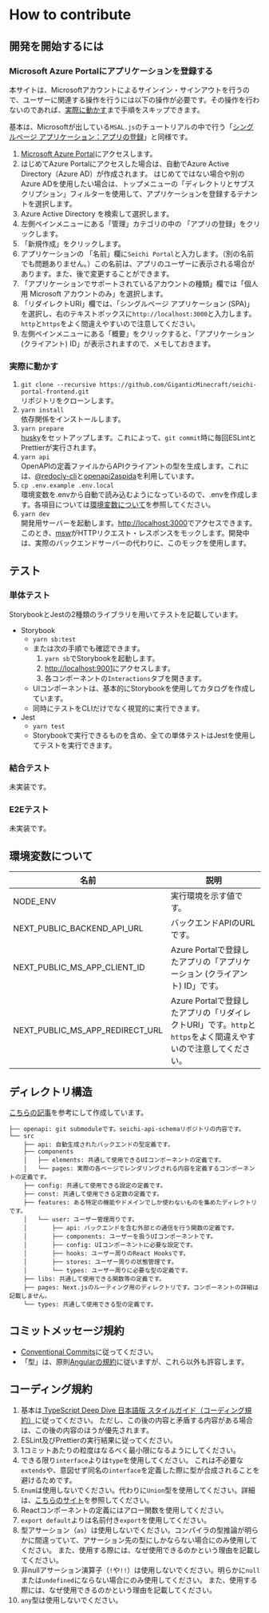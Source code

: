 # How to contribute

## 開発を開始するには

### Microsoft Azure Portalにアプリケーションを登録する

本サイトは、Microsoftアカウントによるサインイン・サインアウトを行うので、ユーザーに関連する操作を行うには以下の操作が必要です。その操作を行わないのであれば、[実際に動かす](#実際に動かす)まで手順をスキップできます。

基本は、Microsoftが出している`MSAL.js`のチュートリアルの中で行う「[シングルページ アプリケーション：アプリの登録](https://learn.microsoft.com/ja-jp/azure/active-directory/develop/scenario-spa-app-registration)」と同様です。

1. [Microsoft Azure Portal](https://portal.azure.com/)にアクセスします。
1. はじめてAzure Portalにアクセスした場合は、自動でAzure Active Directory（Azure AD）が作成されます。
はじめてではない場合や別のAzure ADを使用したい場合は、トップメニューの「ディレクトリとサブスクリプション」フィルターを使用して、アプリケーションを登録するテナントを選択します。
1. Azure Active Directory を検索して選択します。
1. 左側ペインメニューにある「管理」カテゴリの中の 「アプリの登録」をクリックします。
1. 「新規作成」をクリックします。
1. アプリケーションの 「名前」欄に`Seichi Portal`と入力します。（別の名前でも問題ありません。）この名前は、アプリのユーザーに表示される場合があります。また、後で変更することができます。
1. 「アプリケーションでサポートされているアカウントの種類」欄では「個人用 Microsoft アカウントのみ」を選択します。
1. 「リダイレクトURI」欄では、「シングルページ アプリケーション (SPA)」を選択し、右のテキストボックスに`http://localhost:3000`と入力します。`http`と`https`をよく間違えやすいので注意してください。
1. 左側ペインメニューにある「概要」をクリックすると、「アプリケーション (クライアント) ID」が表示されますので、メモしておきます。

### 実際に動かす

1. `git clone --recursive https://github.com/GiganticMinecraft/seichi-portal-frontend.git`  
リポジトリをクローンします。
1. `yarn install`  
依存関係をインストールします。
1. `yarn prepare`  
[husky](https://github.com/typicode/husky)をセットアップします。これによって、`git commit`時に毎回ESLintとPrettierが実行されます。
1. `yarn api`  
OpenAPIの定義ファイルからAPIクライアントの型を生成します。これには、[@redocly-cli](https://github.com/Redocly/redocly-cli)と[openapi2aspida](https://github.com/aspida/openapi2aspida)を利用しています。
1. `cp .env.example .env.local`  
環境変数を.envから自動で読み込むようになっているので、.envを作成します。各項目については[環境変数について](#環境変数について)を参照してください。
1. `yarn dev`  
開発用サーバーを起動します。[http://localhost:3000](http://localhost:3000)でアクセスできます。  
このとき、[msw](https://github.com/mswjs/msw)がHTTPリクエスト・レスポンスをモックします。開発中は、実際のバックエンドサーバーの代わりに、このモックを使用します。

## テスト

### 単体テスト

StorybookとJestの2種類のライブラリを用いてテストを記載しています。

* Storybook
  * `yarn sb:test`
  * または次の手順でも確認できます。
    1. `yarn sb`でStorybookを起動します。
    1. <http://localhost:9001>にアクセスします。
    1. 各コンポーネントの`Interactions`タブを開きます。
  * UIコンポーネントは、基本的にStorybookを使用してカタログを作成しています。
  * 同時にテストをCLIだけでなく視覚的に実行できます。
* Jest
  * `yarn test`
  * Storybookで実行できるものを含め、全ての単体テストはJestを使用してテストを実行できます。

### 結合テスト

未実装です。

### E2Eテスト

未実装です。

## 環境変数について

| 名前 | 説明 |
| --- | --- |
| NODE_ENV | 実行環境を示す値です。 |
| NEXT_PUBLIC_BACKEND_API_URL | バックエンドAPIのURLです。 |
| NEXT_PUBLIC_MS_APP_CLIENT_ID | Azure Portalで登録したアプリの「アプリケーション (クライアント) ID」です。 |
| NEXT_PUBLIC_MS_APP_REDIRECT_URL | Azure Portalで登録したアプリの「リダイレクトURI」です。`http`と`https`をよく間違えやすいので注意してください。 |

## ディレクトリ構造

[こちらの記事](https://zenn.dev/yodaka/articles/eca2d4bf552aeb)を参考にして作成しています。

```tree
├── openapi: git submoduleです。seichi-api-schemaリポジトリの内容です。
└── src
    ├── api: 自動生成されたバックエンドの型定義です。
    ├── components
    │   ├── elements: 共通して使用できるUIコンポーネントの定義です。
    │   └── pages: 実際の各ページでレンダリングされる内容を定義するコンポーネントの定義です。
    ├── config: 共通して使用できる設定の定義です。
    ├── const: 共通して使用できる定数の定義です。
    ├── features: ある特定の機能やドメインでしか使わないものを集めたディレクトリです。
    │   └── user: ユーザー管理周りです。
    │       ├── api: バックエンドを含む外部との通信を行う関数の定義です。
    │       ├── components: ユーザーを扱うUIコンポーネントです。
    │       ├── config: UIコンポーネントに必要な設定です。
    │       ├── hooks: ユーザー周りのReact Hooksです。
    │       ├── stores: ユーザー周りの状態管理です。
    │       └── types: ユーザー周りに必要な型の定義です。
    ├── libs: 共通して使用できる関数等の定義です。
    ├── pages: Next.jsのルーティング用のディレクトリです。コンポーネントの詳細は記載しません。
    └── types: 共通して使用できる型の定義です。
```

## コミットメッセージ規約

* [Conventional Commits](https://www.conventionalcommits.org/ja/v1.0.0/)に従ってください。
* 「型」は、原則[Angularの規約](https://github.com/angular/angular/blob/22b96b9/CONTRIBUTING.md#type)に従いますが、これら以外も許容します。

## コーディング規約

1. 基本は[
TypeScript Deep Dive 日本語版 スタイルガイド（コーディング規約）](https://typescript-jp.gitbook.io/deep-dive/styleguide)に従ってください。
ただし、この後の内容と矛盾する内容がある場合は、この後の内容のほうが優先されます。
1. ESLint及びPrettierの実行結果に従ってください。
1. 1コミットあたりの粒度はなるべく最小限になるようにしてください。
1. できる限り`interface`よりは`type`を使用してください。
これは不必要な`extends`や、意図せず同名の`interface`を定義した際に型が合成されることを避けるためです。
1. `Enum`は使用しないでください。代わりに`Union`型を使用してください。詳細は、[こちらのサイト](https://typescriptbook.jp/reference/values-types-variables/enum/enum-problems-and-alternatives-to-enums)を参照してください。
1. Reactコンポーネントの定義にはアロー関数を使用してください。
1. `export default`よりは名前付き`export`を使用してください。
1. 型アサーション（`as`）は使用しないでください。コンパイラの型推論が明らかに間違っていて、アサーション先の型にしかならない場合にのみ使用してください。
また、使用する際には、なぜ使用できるのかという理由を記載してください。
1. 非nullアサーション演算子（`!`や`!!`）は使用しないでください。明らかに`null`または`undefined`にならない場合にのみ使用してください。
また、使用する際には、なぜ使用できるのかという理由を記載してください。
1. `any`型は使用しないでください。

